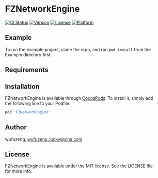 # FZNetworkEngine

[![CI Status](https://img.shields.io/travis/wufuzeng/FZNetworkEngine.svg?style=flat)](https://travis-ci.org/wufuzeng/FZNetworkEngine)
[![Version](https://img.shields.io/cocoapods/v/FZNetworkEngine.svg?style=flat)](https://cocoapods.org/pods/FZNetworkEngine)
[![License](https://img.shields.io/cocoapods/l/FZNetworkEngine.svg?style=flat)](https://cocoapods.org/pods/FZNetworkEngine)
[![Platform](https://img.shields.io/cocoapods/p/FZNetworkEngine.svg?style=flat)](https://cocoapods.org/pods/FZNetworkEngine)

## Example

To run the example project, clone the repo, and run `pod install` from the Example directory first.

## Requirements

## Installation

FZNetworkEngine is available through [CocoaPods](https://cocoapods.org). To install
it, simply add the following line to your Podfile:

```ruby
pod 'FZNetworkEngine'
```

## Author

wufuzeng, wufuzeng_lucky@sina.com

## License

FZNetworkEngine is available under the MIT license. See the LICENSE file for more info.
